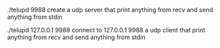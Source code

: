 
./telupd 9988
create a udp server that print anything from recv
and send anything from stdin


./telupd 127.0.0.1 9988
connect to 127.0.0.1 9988 a udp client that print anything from recv
and send anything from stdin
